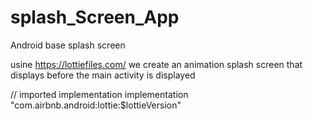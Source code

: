 # splash_Screen_App
Android base splash screen

usine https://lottiefiles.com/ we create an animation splash screen that displays before the main activity is displayed

//   imported implementation
    implementation "com.airbnb.android:lottie:$lottieVersion"

